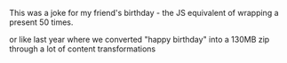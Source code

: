This was a joke for my friend's birthday - the JS equivalent of wrapping a present 50 times.

or like last year where we converted "happy birthday" into a 130MB zip through a lot of content transformations